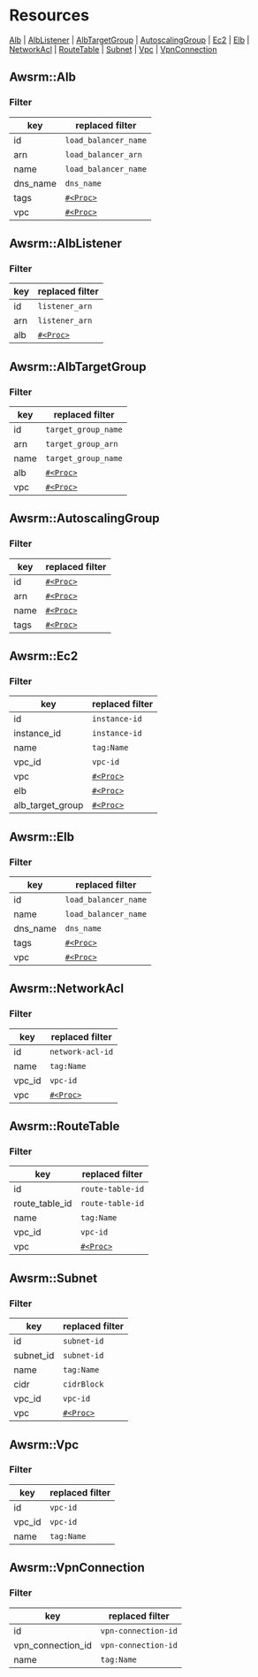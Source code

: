 # Resources

[Alb](#alb)
| [AlbListener](#alb_listener)
| [AlbTargetGroup](#alb_target_group)
| [AutoscalingGroup](#autoscaling_group)
| [Ec2](#ec2)
| [Elb](#elb)
| [NetworkAcl](#network_acl)
| [RouteTable](#route_table)
| [Subnet](#subnet)
| [Vpc](#vpc)
| [VpnConnection](#vpn_connection)

## <a name="alb">Awsrm::Alb</a>

### Filter

| key | replaced filter |
| - | - |
| id | `load_balancer_name` |
| arn | `load_balancer_arn` |
| name | `load_balancer_name` |
| dns_name | `dns_name` |
| tags | [`#<Proc>`](https://github.com/k1LoW/awsrm/blob/master/lib/awsrm/resources/alb.rb) |
| vpc | [`#<Proc>`](https://github.com/k1LoW/awsrm/blob/master/lib/awsrm/resources/alb.rb) |


## <a name="alb_listener">Awsrm::AlbListener</a>

### Filter

| key | replaced filter |
| - | - |
| id | `listener_arn` |
| arn | `listener_arn` |
| alb | [`#<Proc>`](https://github.com/k1LoW/awsrm/blob/master/lib/awsrm/resources/alb_listener.rb) |


## <a name="alb_target_group">Awsrm::AlbTargetGroup</a>

### Filter

| key | replaced filter |
| - | - |
| id | `target_group_name` |
| arn | `target_group_arn` |
| name | `target_group_name` |
| alb | [`#<Proc>`](https://github.com/k1LoW/awsrm/blob/master/lib/awsrm/resources/alb_target_group.rb) |
| vpc | [`#<Proc>`](https://github.com/k1LoW/awsrm/blob/master/lib/awsrm/resources/alb_target_group.rb) |


## <a name="autoscaling_group">Awsrm::AutoscalingGroup</a>

### Filter

| key | replaced filter |
| - | - |
| id | [`#<Proc>`](https://github.com/k1LoW/awsrm/blob/master/lib/awsrm/resources/autoscaling_group.rb) |
| arn | [`#<Proc>`](https://github.com/k1LoW/awsrm/blob/master/lib/awsrm/resources/autoscaling_group.rb) |
| name | [`#<Proc>`](https://github.com/k1LoW/awsrm/blob/master/lib/awsrm/resources/autoscaling_group.rb) |
| tags | [`#<Proc>`](https://github.com/k1LoW/awsrm/blob/master/lib/awsrm/resources/autoscaling_group.rb) |


## <a name="ec2">Awsrm::Ec2</a>

### Filter

| key | replaced filter |
| - | - |
| id | `instance-id` |
| instance_id | `instance-id` |
| name | `tag:Name` |
| vpc_id | `vpc-id` |
| vpc | [`#<Proc>`](https://github.com/k1LoW/awsrm/blob/master/lib/awsrm/resources/ec2.rb) |
| elb | [`#<Proc>`](https://github.com/k1LoW/awsrm/blob/master/lib/awsrm/resources/ec2.rb) |
| alb_target_group | [`#<Proc>`](https://github.com/k1LoW/awsrm/blob/master/lib/awsrm/resources/ec2.rb) |


## <a name="elb">Awsrm::Elb</a>

### Filter

| key | replaced filter |
| - | - |
| id | `load_balancer_name` |
| name | `load_balancer_name` |
| dns_name | `dns_name` |
| tags | [`#<Proc>`](https://github.com/k1LoW/awsrm/blob/master/lib/awsrm/resources/elb.rb) |
| vpc | [`#<Proc>`](https://github.com/k1LoW/awsrm/blob/master/lib/awsrm/resources/elb.rb) |


## <a name="network_acl">Awsrm::NetworkAcl</a>

### Filter

| key | replaced filter |
| - | - |
| id | `network-acl-id` |
| name | `tag:Name` |
| vpc_id | `vpc-id` |
| vpc | [`#<Proc>`](https://github.com/k1LoW/awsrm/blob/master/lib/awsrm/resources/network_acl.rb) |


## <a name="route_table">Awsrm::RouteTable</a>

### Filter

| key | replaced filter |
| - | - |
| id | `route-table-id` |
| route_table_id | `route-table-id` |
| name | `tag:Name` |
| vpc_id | `vpc-id` |
| vpc | [`#<Proc>`](https://github.com/k1LoW/awsrm/blob/master/lib/awsrm/resources/route_table.rb) |


## <a name="subnet">Awsrm::Subnet</a>

### Filter

| key | replaced filter |
| - | - |
| id | `subnet-id` |
| subnet_id | `subnet-id` |
| name | `tag:Name` |
| cidr | `cidrBlock` |
| vpc_id | `vpc-id` |
| vpc | [`#<Proc>`](https://github.com/k1LoW/awsrm/blob/master/lib/awsrm/resources/subnet.rb) |


## <a name="vpc">Awsrm::Vpc</a>

### Filter

| key | replaced filter |
| - | - |
| id | `vpc-id` |
| vpc_id | `vpc-id` |
| name | `tag:Name` |


## <a name="vpn_connection">Awsrm::VpnConnection</a>

### Filter

| key | replaced filter |
| - | - |
| id | `vpn-connection-id` |
| vpn_connection_id | `vpn-connection-id` |
| name | `tag:Name` |


